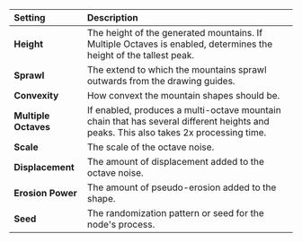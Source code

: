 | Setting              | Description                                                                                                                          |
| :------------------- | :----------------------------------------------------------------------------------------------------------------------------------- |
| **Height**           | The height of the generated mountains. If Multiple Octaves is enabled, determines the height of the tallest peak.                    |
| **Sprawl**           | The extend to which the mountains sprawl outwards from the drawing guides.                                                           |
| **Convexity**        | How convext the mountain shapes should be.                                                                                           |
| **Multiple Octaves** | If enabled, produces a multi-octave mountain chain that has several different heights and peaks. This also takes 2x processing time. |
| **Scale**            | The scale of the octave noise.                                                                                                       |
| **Displacement**     | The amount of displacement added to the octave noise.                                                                                |
| **Erosion Power**    | The amount of pseudo-erosion added to the shape.                                                                                     |
| **Seed**             | The randomization pattern or seed for the node's process.                                                                            |